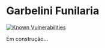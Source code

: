# Garbelini Funilaria

[![Known Vulnerabilities](https://snyk.io/test/github/gabriel-nigro/garbelinifunilaria/badge.svg)](https://snyk.io/test/github/gabriel-nigro/garbelinifunilaria)

Em construção...

